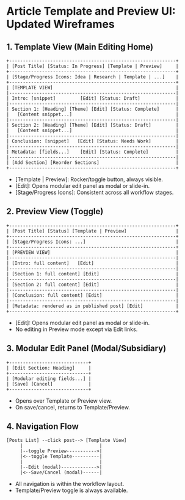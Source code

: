 # Article Template and Preview UI: Updated Wireframes

## 1. Template View (Main Editing Home)

```
+-------------------------------------------------------------+
| [Post Title] [Status: In Progress] [Template | Preview]     |
+-------------------------------------------------------------+
| [Stage/Progress Icons: Idea | Research | Template | ...]    |
+-------------------------------------------------------------+
| [TEMPLATE VIEW]                                             |
|-------------------------------------------------------------|
| Intro: [snippet]         [Edit] [Status: Draft]             |
|-------------------------------------------------------------|
| Section 1: [Heading] [Theme] [Edit] [Status: Complete]      |
|   [Content snippet...]                                      |
|-------------------------------------------------------------|
| Section 2: [Heading] [Theme] [Edit] [Status: Draft]         |
|   [Content snippet...]                                      |
|-------------------------------------------------------------|
| Conclusion: [snippet]   [Edit] [Status: Needs Work]         |
|-------------------------------------------------------------|
| Metadata: [fields...]    [Edit] [Status: Complete]          |
|-------------------------------------------------------------|
| [Add Section] [Reorder Sections]                            |
+-------------------------------------------------------------+
```

- [Template | Preview]: Rocker/toggle button, always visible.
- [Edit]: Opens modular edit panel as modal or slide-in.
- [Stage/Progress Icons]: Consistent across all workflow stages.

## 2. Preview View (Toggle)

```
+-------------------------------------------------------------+
| [Post Title] [Status] [Template | Preview]                  |
+-------------------------------------------------------------+
| [Stage/Progress Icons: ...]                                 |
+-------------------------------------------------------------+
| [PREVIEW VIEW]                                              |
|-------------------------------------------------------------|
| [Intro: full content]   [Edit]                              |
|-------------------------------------------------------------|
| [Section 1: full content] [Edit]                            |
|-------------------------------------------------------------|
| [Section 2: full content] [Edit]                            |
|-------------------------------------------------------------|
| [Conclusion: full content] [Edit]                           |
|-------------------------------------------------------------|
| [Metadata: rendered as in published post] [Edit]            |
+-------------------------------------------------------------+
```

- [Edit]: Opens modular edit panel as modal or slide-in.
- No editing in Preview mode except via Edit links.

## 3. Modular Edit Panel (Modal/Subsidiary)

```
+-----------------------------+
| [Edit Section: Heading]     |
+-----------------------------+
| [Modular editing fields...] |
| [Save] [Cancel]             |
+-----------------------------+
```

- Opens over Template or Preview view.
- On save/cancel, returns to Template/Preview.

## 4. Navigation Flow

```
[Posts List] --click post--> [Template View]
     |                            |
     |--toggle Preview----------->|
     |<--toggle Template----------|
     |                            |
     |--Edit (modal)------------->|
     |<--Save/Cancel (modal)------|
```

- All navigation is within the workflow layout.
- Template/Preview toggle is always available. 